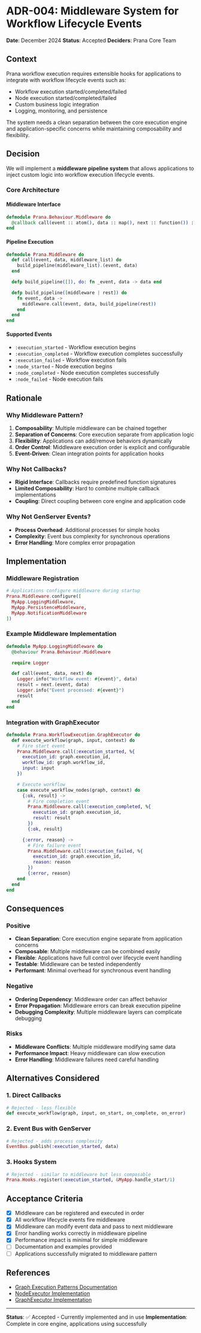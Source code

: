 # ADR-004: Middleware System for Workflow Lifecycle Events

**Date**: December 2024
**Status**: Accepted
**Deciders**: Prana Core Team

## Context

Prana workflow execution requires extensible hooks for applications to integrate with workflow lifecycle events such as:
- Workflow execution started/completed/failed
- Node execution started/completed/failed
- Custom business logic integration
- Logging, monitoring, and persistence

The system needs a clean separation between the core execution engine and application-specific concerns while maintaining composability and flexibility.

## Decision

We will implement a **middleware pipeline system** that allows applications to inject custom logic into workflow execution lifecycle events.

### Core Architecture

#### Middleware Interface
```elixir
defmodule Prana.Behaviour.Middleware do
  @callback call(event :: atom(), data :: map(), next :: function()) :: any()
end
```

#### Pipeline Execution
```elixir
defmodule Prana.Middleware do
  def call(event, data, middleware_list) do
    build_pipeline(middleware_list).(event, data)
  end

  defp build_pipeline([]), do: fn _event, data -> data end

  defp build_pipeline([middleware | rest]) do
    fn event, data ->
      middleware.call(event, data, build_pipeline(rest))
    end
  end
end
```

#### Supported Events
- `:execution_started` - Workflow execution begins
- `:execution_completed` - Workflow execution completes successfully
- `:execution_failed` - Workflow execution fails
- `:node_started` - Node execution begins
- `:node_completed` - Node execution completes successfully
- `:node_failed` - Node execution fails

## Rationale

### Why Middleware Pattern?

1. **Composability**: Multiple middleware can be chained together
2. **Separation of Concerns**: Core execution separate from application logic
3. **Flexibility**: Applications can add/remove behaviors dynamically
4. **Order Control**: Middleware execution order is explicit and configurable
5. **Event-Driven**: Clean integration points for application hooks

### Why Not Callbacks?

- **Rigid Interface**: Callbacks require predefined function signatures
- **Limited Composability**: Hard to combine multiple callback implementations
- **Coupling**: Direct coupling between core engine and application code

### Why Not GenServer Events?

- **Process Overhead**: Additional processes for simple hooks
- **Complexity**: Event bus complexity for synchronous operations
- **Error Handling**: More complex error propagation

## Implementation

### Middleware Registration
```elixir
# Applications configure middleware during startup
Prana.Middleware.configure([
  MyApp.LoggingMiddleware,
  MyApp.PersistenceMiddleware,
  MyApp.NotificationMiddleware
])
```

### Example Middleware Implementation
```elixir
defmodule MyApp.LoggingMiddleware do
  @behaviour Prana.Behaviour.Middleware

  require Logger

  def call(event, data, next) do
    Logger.info("Workflow event: #{event}", data)
    result = next.(event, data)
    Logger.info("Event processed: #{event}")
    result
  end
end
```

### Integration with GraphExecutor
```elixir
defmodule Prana.WorkflowExecution.GraphExecutor do
  def execute_workflow(graph, input, context) do
    # Fire start event
    Prana.Middleware.call(:execution_started, %{
      execution_id: graph.execution_id,
      workflow_id: graph.workflow_id,
      input: input
    })

    # Execute workflow
    case execute_workflow_nodes(graph, context) do
      {:ok, result} ->
        # Fire completion event
        Prana.Middleware.call(:execution_completed, %{
          execution_id: graph.execution_id,
          result: result
        })
        {:ok, result}

      {:error, reason} ->
        # Fire failure event
        Prana.Middleware.call(:execution_failed, %{
          execution_id: graph.execution_id,
          reason: reason
        })
        {:error, reason}
    end
  end
end
```

## Consequences

### Positive
- **Clean Separation**: Core execution engine separate from application concerns
- **Composable**: Multiple middleware can be combined easily
- **Flexible**: Applications have full control over lifecycle event handling
- **Testable**: Middleware can be tested independently
- **Performant**: Minimal overhead for synchronous event handling

### Negative
- **Ordering Dependency**: Middleware order can affect behavior
- **Error Propagation**: Middleware errors can break execution pipeline
- **Debugging Complexity**: Multiple middleware layers can complicate debugging

### Risks
- **Middleware Conflicts**: Multiple middleware modifying same data
- **Performance Impact**: Heavy middleware can slow execution
- **Error Handling**: Middleware failures need careful handling

## Alternatives Considered

### 1. Direct Callbacks
```elixir
# Rejected - less flexible
def execute_workflow(graph, input, on_start, on_complete, on_error)
```

### 2. Event Bus with GenServer
```elixir
# Rejected - adds process complexity
EventBus.publish(:execution_started, data)
```

### 3. Hooks System
```elixir
# Rejected - similar to middleware but less composable
Prana.Hooks.register(:execution_started, &MyApp.handle_start/1)
```

## Acceptance Criteria

- [x] Middleware can be registered and executed in order
- [x] All workflow lifecycle events fire middleware
- [x] Middleware can modify event data and pass to next middleware
- [x] Error handling works correctly in middleware pipeline
- [x] Performance impact is minimal for simple middleware
- [ ] Documentation and examples provided
- [ ] Applications successfully migrated to middleware pattern

## References

- [Graph Execution Patterns Documentation](../graph_execution%20pattern.md)
- [NodeExecutor Implementation](../../lib/prana/node_executor.ex)
- [GraphExecutor Implementation](../../lib/prana/execution/graph_executor.ex)

---

**Status**: ✅ Accepted - Currently implemented and in use
**Implementation**: Complete in core engine, applications using successfully
